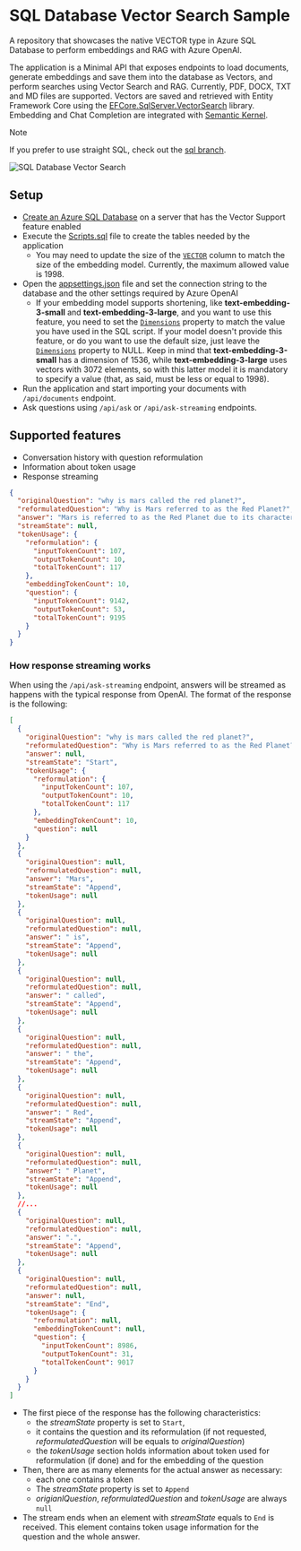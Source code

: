 # SQL Database Vector Search Sample
A repository that showcases the native VECTOR type in Azure SQL Database to perform embeddings and RAG with Azure OpenAI.

The application is a Minimal API that exposes endpoints to load documents, generate embeddings and save them into the database as Vectors, and perform searches using Vector Search and RAG. Currently, PDF, DOCX,  TXT and MD files are supported. Vectors are saved and retrieved with Entity Framework Core using the [EFCore.SqlServer.VectorSearch](https://github.com/efcore/EfCore.SqlServer.VectorSearch) library. Embedding and Chat Completion are integrated with [Semantic Kernel](https://github.com/microsoft/semantic-kernel).

> [!NOTE]
> If you prefer to use straight SQL, check out the [sql branch](https://github.com/marcominerva/SqlDatabaseVectorSearch/tree/sql).

![SQL Database Vector Search](https://github.com/marcominerva/SqlDatabaseVectorSearch/blob/master/SqlDatabaseVectorSearch.png)

## Setup

- [Create an Azure SQL Database](https://learn.microsoft.com/en-us/azure/azure-sql/database/single-database-create-quickstart) on a server that has the Vector Support feature enabled
- Execute the [Scripts.sql](https://github.com/marcominerva/SqlDatabaseVectorSearch/blob/master/Scripts.sql) file to create the tables needed by the application
  - You may need to update the size of the [`VECTOR`](https://github.com/marcominerva/SqlDatabaseVectorSearch/blob/master/Scripts.sql#L17) column to match the size of the embedding model. Currently, the maximum allowed value is 1998.
- Open the [appsettings.json](https://github.com/marcominerva/SqlDatabaseVectorSearch/blob/master/SqlDatabaseVectorSearch/appsettings.json) file and set the connection string to the database and the other settings required by Azure OpenAI
  - If your embedding model supports shortening, like **text-embedding-3-small** and **text-embedding-3-large**, and you want to use this feature, you need to set the [`Dimensions`](https://github.com/marcominerva/SqlDatabaseVectorSearch/blob/master/SqlDatabaseVectorSearch/appsettings.json#L17) property to match the value you have used in the SQL script. If your model doesn't provide this feature, or do you want to use the default size, just leave the [`Dimensions`](https://github.com/marcominerva/SqlDatabaseVectorSearch/blob/master/SqlDatabaseVectorSearch/appsettings.json#L17) property to NULL. Keep in mind that **text-embedding-3-small** has a dimension of 1536, while **text-embedding-3-large** uses vectors with 3072 elements, so with this latter model it is mandatory to specify a value (that, as said, must be less or equal to 1998).
- Run the application and start importing your documents with `/api/documents` endpoint.
- Ask questions using `/api/ask` or `/api/ask-streaming` endpoints.

## Supported features

- Conversation history with question reformulation
- Information about token usage
- Response streaming

```json
{
  "originalQuestion": "why is mars called the red planet?",
  "reformulatedQuestion": "Why is Mars referred to as the Red Planet?",
  "answer": "Mars is referred to as the Red Planet due to its characteristic reddish color, which is caused by the abundance of iron oxide (rust) on its surface. This distinctive coloration has also been a significant factor in the cultural and mythological associations of Mars across different civilizations.",
  "streamState": null,
  "tokenUsage": {
    "reformulation": {
      "inputTokenCount": 107,
      "outputTokenCount": 10,
      "totalTokenCount": 117
    },
    "embeddingTokenCount": 10,
    "question": {
      "inputTokenCount": 9142,
      "outputTokenCount": 53,
      "totalTokenCount": 9195
    }
  }
}
```

### How response streaming works

When using the `/api/ask-streaming` endpoint, answers will be streamed as happens with the typical response from OpenAI. The format of the response is the following:

```json
[
  {
    "originalQuestion": "why is mars called the red planet?",
    "reformulatedQuestion": "Why is Mars referred to as the Red Planet?",
    "answer": null,
    "streamState": "Start",
    "tokenUsage": {
      "reformulation": {
        "inputTokenCount": 107,
        "outputTokenCount": 10,
        "totalTokenCount": 117
      },
      "embeddingTokenCount": 10,
      "question": null
    }
  },
  {
    "originalQuestion": null,
    "reformulatedQuestion": null,
    "answer": "Mars",
    "streamState": "Append",
    "tokenUsage": null
  },
  {
    "originalQuestion": null,
    "reformulatedQuestion": null,
    "answer": " is",
    "streamState": "Append",
    "tokenUsage": null
  },
  {
    "originalQuestion": null,
    "reformulatedQuestion": null,
    "answer": " called",
    "streamState": "Append",
    "tokenUsage": null
  },
  {
    "originalQuestion": null,
    "reformulatedQuestion": null,
    "answer": " the",
    "streamState": "Append",
    "tokenUsage": null
  },
  {
    "originalQuestion": null,
    "reformulatedQuestion": null,
    "answer": " Red",
    "streamState": "Append",
    "tokenUsage": null
  },
  {
    "originalQuestion": null,
    "reformulatedQuestion": null,
    "answer": " Planet",
    "streamState": "Append",
    "tokenUsage": null
  },
  //...
  {
    "originalQuestion": null,
    "reformulatedQuestion": null,
    "answer": ".",
    "streamState": "Append",
    "tokenUsage": null
  },
  {
    "originalQuestion": null,
    "reformulatedQuestion": null,
    "answer": null,
    "streamState": "End",
    "tokenUsage": {
      "reformulation": null,
      "embeddingTokenCount": null,
      "question": {
        "inputTokenCount": 8986,
        "outputTokenCount": 31,
        "totalTokenCount": 9017
      }
    }
  }
]
```

- The first piece of the response has the following characteristics:
  - the *streamState* property is set to `Start`,
  - it contains the question and its reformulation (if not requested, *reformulatedQuestion* will be equals to *originalQuestion*)
  - the *tokenUsage* section holds information about token used for reformulation (if done) and for the embedding of the question
- Then, there are as many elements for the actual answer as necessary:
  - each one contains a token
  - The *streamState* property is set to `Append`
  - *origianlQuestion*, *reformulatedQuestion* and *tokenUsage* are always `null`
- The stream ends when an element with *streamState* equals to `End` is received. This element contains token usage information for the question and the whole answer.